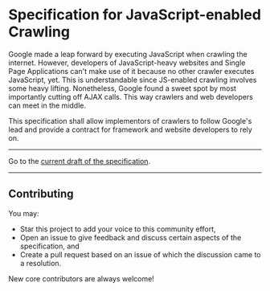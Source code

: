 # Specification for JavaScript-enabled Crawling

Google made a leap forward by executing JavaScript when crawling the internet. However, developers of JavaScript-heavy websites and Single Page Applications can't make use of it because no other crawler executes JavaScript, yet. This is understandable since JS-enabled crawling involves some heavy lifting. Nonetheless, Google found a sweet spot by most importantly cutting off AJAX calls. This way crawlers and web developers can meet in the middle.

This specification shall allow implementors of crawlers to follow Google's lead and provide a contract for framework and website developers to rely on.

---

Go to the [current draft of the specification](specification.md).

---

## Contributing

You may:

- Star this project to add your voice to this community effort,
- Open an issue to give feedback and discuss certain aspects of the specification, and
- Create a pull request based on an issue of which the discussion came to a resolution.

New core contributors are always welcome!